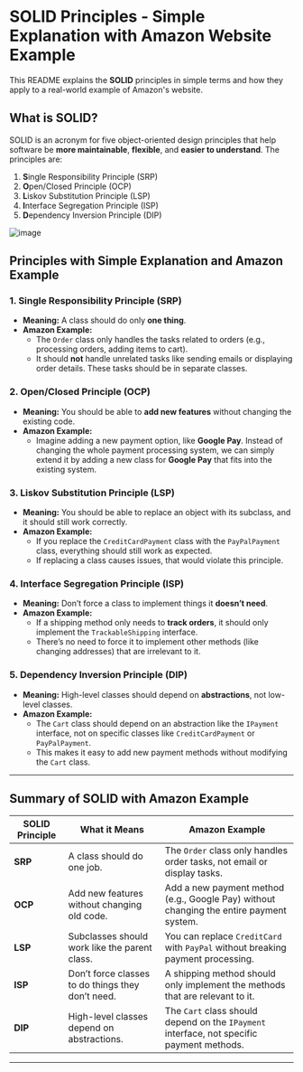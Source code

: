 # SOLID Principles - Simple Explanation with Amazon Website Example

This README explains the **SOLID** principles in simple terms and how they apply to a real-world example of Amazon's website.

## What is SOLID?
SOLID is an acronym for five object-oriented design principles that help software be **more maintainable**, **flexible**, and **easier to understand**. The principles are:

1. **S**ingle Responsibility Principle (SRP)
2. **O**pen/Closed Principle (OCP)
3. **L**iskov Substitution Principle (LSP)
4. **I**nterface Segregation Principle (ISP)
5. **D**ependency Inversion Principle (DIP)

![image](https://github.com/user-attachments/assets/2c285c26-d0ac-4d44-a2fe-8e8f7f98a4aa)


## Principles with Simple Explanation and Amazon Example

### 1. **Single Responsibility Principle (SRP)**
- **Meaning:** A class should do only **one thing**.
- **Amazon Example:**  
  - The `Order` class only handles the tasks related to orders (e.g., processing orders, adding items to cart).  
  - It should **not** handle unrelated tasks like sending emails or displaying order details. These tasks should be in separate classes.

### 2. **Open/Closed Principle (OCP)**
- **Meaning:** You should be able to **add new features** without changing the existing code.
- **Amazon Example:**  
  - Imagine adding a new payment option, like **Google Pay**. Instead of changing the whole payment processing system, we can simply extend it by adding a new class for **Google Pay** that fits into the existing system.

### 3. **Liskov Substitution Principle (LSP)**
- **Meaning:** You should be able to replace an object with its subclass, and it should still work correctly.
- **Amazon Example:**  
  - If you replace the `CreditCardPayment` class with the `PayPalPayment` class, everything should still work as expected.  
  - If replacing a class causes issues, that would violate this principle.

### 4. **Interface Segregation Principle (ISP)**
- **Meaning:** Don’t force a class to implement things it **doesn’t need**.
- **Amazon Example:**  
  - If a shipping method only needs to **track orders**, it should only implement the `TrackableShipping` interface.
  - There’s no need to force it to implement other methods (like changing addresses) that are irrelevant to it.

### 5. **Dependency Inversion Principle (DIP)**
- **Meaning:** High-level classes should depend on **abstractions**, not low-level classes.
- **Amazon Example:**  
  - The `Cart` class should depend on an abstraction like the `IPayment` interface, not on specific classes like `CreditCardPayment` or `PayPalPayment`.  
  - This makes it easy to add new payment methods without modifying the `Cart` class.

---

## Summary of SOLID with Amazon Example

| **SOLID Principle**  | **What it Means** | **Amazon Example** |
|----------------------|-------------------|--------------------|
| **SRP**              | A class should do one job. | The `Order` class only handles order tasks, not email or display tasks. |
| **OCP**              | Add new features without changing old code. | Add a new payment method (e.g., Google Pay) without changing the entire payment system. |
| **LSP**              | Subclasses should work like the parent class. | You can replace `CreditCard` with `PayPal` without breaking payment processing. |
| **ISP**              | Don’t force classes to do things they don’t need. | A shipping method should only implement the methods that are relevant to it. |
| **DIP**              | High-level classes depend on abstractions. | The `Cart` class should depend on the `IPayment` interface, not specific payment methods. |

---
